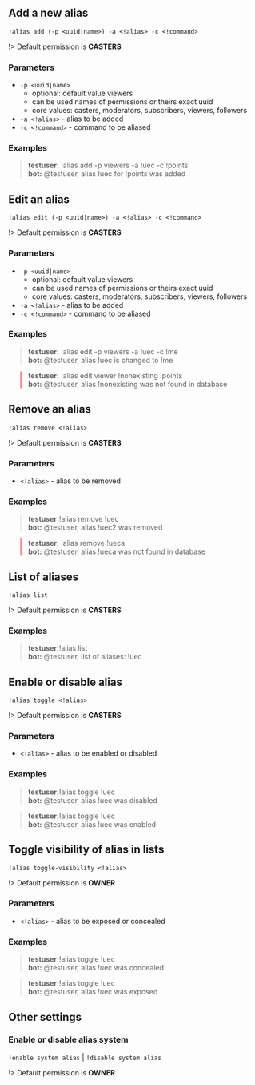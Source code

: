 ## Add a new alias

`!alias add (-p <uuid|name>) -a <!alias> -c <!command>`

!> Default permission is **CASTERS**

### Parameters

- `-p <uuid|name>`
  - optional: default value viewers
  - can be used names of permissions or theirs exact uuid
  - core values: casters, moderators, subscribers, viewers, followers
- `-a <!alias>` - alias to be added
- `-c <!command>` - command to be aliased

### Examples

<blockquote>
  <strong>testuser:</strong> !alias add -p viewers -a !uec -c !points <br>
  <strong>bot:</strong> @testuser, alias !uec for !points was added
</blockquote>

## Edit an alias

`!alias edit (-p <uuid|name>) -a <!alias> -c <!command>`

!> Default permission is **CASTERS**

### Parameters

- `-p <uuid|name>`
  - optional: default value viewers
  - can be used names of permissions or theirs exact uuid
  - core values: casters, moderators, subscribers, viewers, followers
- `-a <!alias>` - alias to be added
- `-c <!command>` - command to be aliased

### Examples

<blockquote>
  <strong>testuser:</strong> !alias edit -p viewers -a !uec -c !me <br>
  <strong>bot:</strong> @testuser, alias !uec is changed to !me
</blockquote>

<blockquote style="border-left-color: #f66">
  <strong>testuser:</strong> !alias edit viewer !nonexisting !points <br>
  <strong>bot:</strong> @testuser, alias !nonexisting was not found in database
</blockquote>

## Remove an alias

`!alias remove <!alias>`

!> Default permission is **CASTERS**

### Parameters

- `<!alias>` - alias to be removed

### Examples

<blockquote>
  <strong>testuser:</strong>!alias remove !uec <br>
  <strong>bot:</strong> @testuser, alias !uec2 was removed
</blockquote>

<blockquote style="border-left-color: #f66">
  <strong>testuser:</strong> !alias remove !ueca <br>
  <strong>bot:</strong> @testuser, alias !ueca was not found in database
</blockquote>

## List of aliases

`!alias list`

!> Default permission is **CASTERS**

### Examples

<blockquote>
  <strong>testuser:</strong>!alias list <br>
  <strong>bot:</strong> @testuser, list of aliases: !uec
</blockquote>

## Enable or disable alias

`!alias toggle <!alias>`

!> Default permission is **CASTERS**

### Parameters

- `<!alias>` - alias to be enabled or disabled

### Examples

<blockquote>
  <strong>testuser:</strong>!alias toggle !uec <br>
  <strong>bot:</strong> @testuser, alias !uec was disabled
</blockquote>

<blockquote>
  <strong>testuser:</strong>!alias toggle !uec <br>
  <strong>bot:</strong> @testuser, alias !uec was enabled
</blockquote>

## Toggle visibility of alias in lists

`!alias toggle-visibility <!alias>`

!> Default permission is **OWNER**

### Parameters

- `<!alias>` - alias to be exposed or concealed

### Examples

<blockquote>
  <strong>testuser:</strong>!alias toggle !uec <br>
  <strong>bot:</strong> @testuser, alias !uec was concealed
</blockquote>

<blockquote>
  <strong>testuser:</strong>!alias toggle !uec <br>
  <strong>bot:</strong> @testuser, alias !uec was exposed
</blockquote>

## Other settings

### Enable or disable alias system

`!enable system alias` |
`!disable system alias`

!> Default permission is **OWNER**